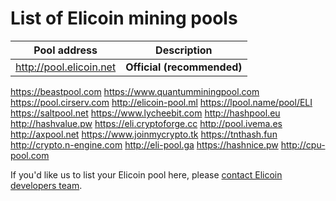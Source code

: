 # List of Elicoin mining pools

Pool address | Description
------------ | -----------
http://pool.elicoin.net | **Official (recommended)**
https://beastpool.com
https://www.quantumminingpool.com
https://pool.cirserv.com
http://elicoin-pool.ml
https://lpool.name/pool/ELI
https://saltpool.net
https://www.lycheebit.com
http://hashpool.eu 
http://hashvalue.pw
https://eli.cryptoforge.cc
http://pool.ivema.es
http://axpool.net
https://www.joinmycrypto.tk
https://tnthash.fun
http://crypto.n-engine.com
http://eli-pool.ga
https://hashnice.pw
http://cpu-pool.com

If you'd like us to list your Elicoin pool here, please [contact Elicoin developers team](./README.md#contact-info-and-links).
